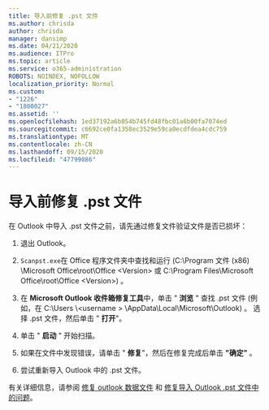 ```yaml
---
title: 导入前修复 .pst 文件
ms.author: chrisda
author: chrisda
manager: dansimp
ms.date: 04/21/2020
ms.audience: ITPro
ms.topic: article
ms.service: o365-administration
ROBOTS: NOINDEX, NOFOLLOW
localization_priority: Normal
ms.custom:
- "1226"
- "1800027"
ms.assetid: ''
ms.openlocfilehash: 1ed37192a6b054b745fd48fbc01a6b00fa7074ed
ms.sourcegitcommit: c6692ce0fa1358ec3529e59ca0ecdfdea4cdc759
ms.translationtype: MT
ms.contentlocale: zh-CN
ms.lasthandoff: 09/15/2020
ms.locfileid: "47799086"
---
```

# <a name="repair-pst-file-before-importing"></a>导入前修复 .pst 文件

在 Outlook 中导入 .pst 文件之前，请先通过修复文件验证文件是否已损坏：

1. 退出 Outlook。

2. `Scanpst.exe`在 Office 程序文件夹中查找和运行 (C:\Program 文件 (x86) \Microsoft Office\root\Office \<Version\> 或 C:\Program Files\Microsoft Office\root\Office \<Version\>) 。

3. 在 **Microsoft Outlook 收件箱修复工具**中，单击 " **浏览** " 查找 .pst 文件 (例如，在 C:\Users \\<username \> \AppData\Local\Microsoft\Outlook) 。 选择 .pst 文件，然后单击 " **打开**"。

4. 单击 " **启动** " 开始扫描。

5. 如果在文件中发现错误，请单击 " **修复**"，然后在修复完成后单击 **"确定"** 。

6. 尝试重新导入 Outlook 中的 .pst 文件。

有关详细信息，请参阅 [修复 outlook 数据文件](https://support.office.com/article/25663bc3-11ec-4412-86c4-60458afc5253) 和 [修复导入 Outlook .pst 文件中的问题](https://support.office.com/article/2d2e50dc-5c36-4ab2-ab50-f1be733b3d6e)。
